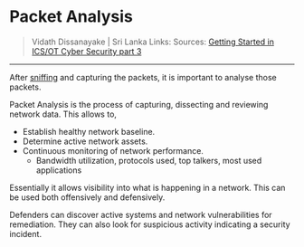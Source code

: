 # Packet Analysis

> Vidath Dissanayake | Sri Lanka
> Links: 
> Sources: [Getting Started in ICS/OT Cyber Security part 3](https://www.youtube.com/watch?v=WReeJDw-AV4&list=PLOSJSv0hbPZAlINIh1HcB0L8AZcSPc80g&index=3)

---

After [sniffing](sniffing.md) and capturing the packets, it is important to analyse those packets.

Packet Analysis is the process of capturing, dissecting and reviewing network data. This allows to,
- Establish healthy network baseline.
- Determine active network assets.
- Continuous monitoring of network performance.
    - Bandwidth utilization, protocols used, top talkers, most used applications

Essentially it allows visibility into what is happening in a network. This can be used both offensively and defensively. 

Defenders can discover active systems and network vulnerabilities for remediation. They can also look for suspicious activity indicating a security incident.